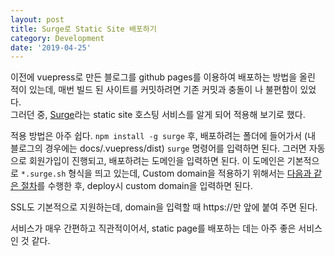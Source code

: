```yaml
---
layout: post
title: Surge로 Static Site 배포하기
category: Development
date: '2019-04-25'
---
```


이전에 vuepress로 만든 블로그를 github pages를 이용하여 배포하는 방법을 올린 적이 있는데, 매번 빌드 된 사이트를 커밋하려면 기존 커밋과 충돌이 나 불편함이 있었다.  
그러던 중, [Surge](https://surge.sh/)라는 static site 호스팅 서비스를 알게 되어 적용해 보기로 했다.

<!-- more -->

적용 방법은 아주 쉽다. `npm install -g surge` 후, 배포하려는 폴더에 들어가서 (내 블로그의 경우에는 docs/.vuepress/dist) `surge` 명령어를 입력하면 된다.
그러면 자동으로 회원가입이 진행되고, 배포하려는 도메인을 입력하면 된다.
이 도메인은 기본적으로 `*.surge.sh` 형식을 띄고 있는데, Custom domain을 적용하기 위해서는 [다음과 같은 절차](https://surge.sh/help/adding-a-custom-domain)를 수행한 후, deploy시 custom domain을 입력하면 된다.

SSL도 기본적으로 지원하는데, domain을 입력할 때 https://만 앞에 붙여 주면 된다.

서비스가 매우 간편하고 직관적이어서, static page를 배포하는 데는 아주 좋은 서비스인 것 같다.
